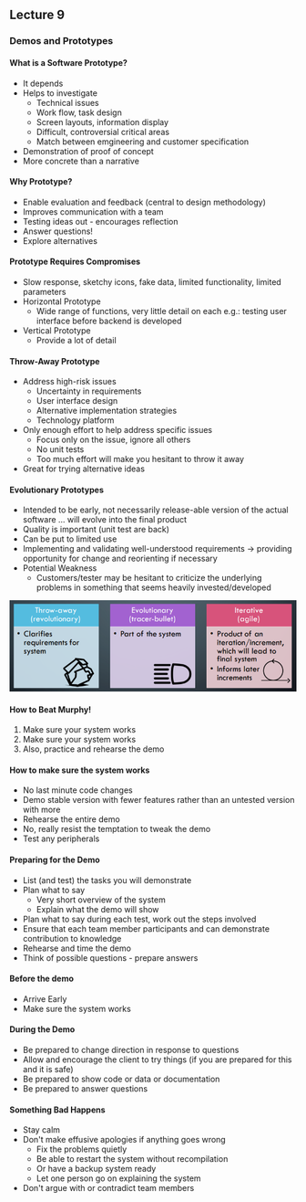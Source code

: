 ## Lecture 9
### Demos and Prototypes
#### What is a Software Prototype?
* It depends
* Helps to investigate
    * Technical issues
    * Work flow, task design
    * Screen layouts, information display
    * Difficult, controversial critical areas
    * Match between emgineering and customer specification
* Demonstration of proof of concept
* More concrete than a narrative
#### Why Prototype?
* Enable evaluation and feedback (central to design methodology)
* Improves communication with a team
* Testing ideas out - encourages reflection
* Answer questions!
* Explore alternatives 
#### Prototype Requires Compromises
* Slow response, sketchy icons, fake data, limited functionality, limited parameters
* Horizontal Prototype
    * Wide range of functions, very little detail on each e.g.: testing user interface before backend is developed
* Vertical Prototype
    * Provide a lot of detail
#### Throw-Away Prototype
* Address high-risk issues
    * Uncertainty in requirements
    * User interface design
    * Alternative implementation strategies
    * Technology platform
* Only enough effort to help address specific issues
    * Focus only on the issue, ignore all others
    * No unit tests
    * Too much effort will make you hesitant to throw it away
* Great for trying alternative ideas
#### Evolutionary Prototypes
* Intended to be early, not necessarily release-able version of the actual software ... will evolve into the final product
* Quality is important (unit test are back)
* Can be put to limited use
* Implementing and validating well-understood requirements -> providing opportunity for change and reorienting if necessary
* Potential Weakness
    * Customers/tester may be hesitant to criticize the underlying problems in something that seems heavily invested/developed

![Different Prototypes](img/evolutionaryPrototypes.png)

#### How to Beat Murphy!
1. Make sure your system works
2. Make sure your system works
3. Also, practice and rehearse the demo
#### How to make sure the system works
* No last minute code changes
* Demo stable version with fewer features rather than an untested version with more
* Rehearse the entire demo
* No, really resist the temptation to tweak the demo
* Test any peripherals
#### Preparing for the Demo
* List (and test) the tasks you will demonstrate
* Plan what to say
    * Very short overview of the system
    * Explain what the demo will show
* Plan what to say during each test, work out the steps involved
* Ensure that each team member participants and can demonstrate contribution to knowledge
* Rehearse and time the demo
* Think of possible questions - prepare answers

#### Before the demo
* Arrive Early
* Make sure the system works
#### During the Demo
* Be prepared to change direction in response to questions
* Allow and encourage the client to try things (if you are prepared for this and it is safe)
* Be prepared to show code or data or documentation
* Be prepared to answer questions
#### Something Bad Happens
* Stay calm
* Don't make effusive apologies if anything goes wrong
    * Fix the problems quietly
    * Be able to restart the system without recompilation
    * Or have a backup system ready
    * Let one person go on explaining the system
* Don't argue with or contradict team members
